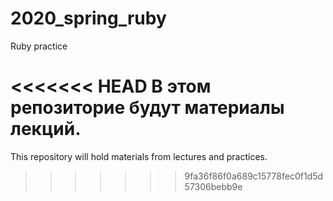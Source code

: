 # 2020_spring_ruby
Ruby practice

<<<<<<< HEAD
В этом репозиторие будут материалы лекций.
=======
This repository will hold materials from lectures and practices.
>>>>>>> 9fa36f86f0a689c15778fec0f1d5d57306bebb9e
